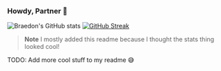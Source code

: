 ### Howdy, Partner 🤠

![Braedon's GitHub stats](https://github-readme-stats.vercel.app/api?username=braedonwatkins&show_icons=true&theme=dracula)
[![GitHub Streak](https://streak-stats.demolab.com?user=braedonwatkins&theme=dark&mode=weekly&card_width=467)](https://git.io/streak-stats)

> **Note** I mostly added this readme because I thought the stats thing looked cool!

TODO: Add more cool stuff to my readme 😅
